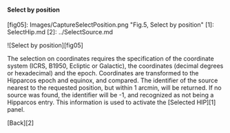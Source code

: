 <h4 id="selectbyposition"> Select by position </h4>
[fig05]: Images/CaptureSelectPosition.png "Fig.5, Select by position"
[1]: SelectHip.md
[2]: ../SelectSource.md
 

![Select by position][fig05]

The selection on coordinates requires the specification of the coordinate system (ICRS, B1950, Ecliptic or Galactic), the coordinates (decimal degrees or hexadecimal) and the epoch. Coordinates are transformed to the Hipparcos epoch and equinox, and compared. The identifier of the source nearest to the requested position, but within 1 arcmin, will be returned. If no source was found, the identifier will be -1, and recognized as not being a Hipparcos entry. This information is used to activate the [Selected HIP][1] panel.

[Back][2]

